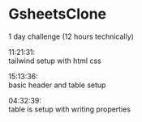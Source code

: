 # GsheetsClone
1 day challenge (12 hours technically)

11:21:31:<br>
tailwind setup with html css

15:13:36:<br>
basic header and table setup


04:32:39:<br>
table is setup with writing properties
